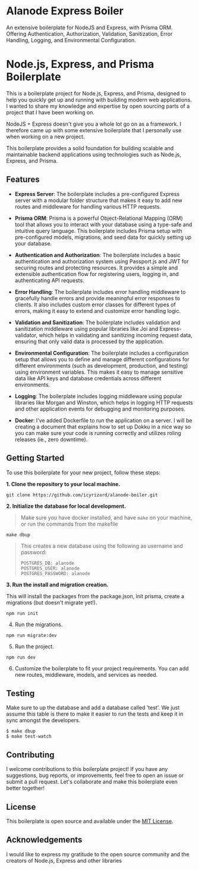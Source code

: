 # Alanode Express Boiler
An extensive boilerplate for NodeJS and Express, with Prisma ORM. Offering Authentication, Authorization, Validation, Sanitization, Error Handling, Logging, and Environmental Configuration.


# Node.js, Express, and Prisma Boilerplate

This is a boilerplate project for Node.js, Express, and Prisma, designed to help you quickly get up and running with building modern web applications.  
I wanted to share my knowledge and expertise by open sourcing parts of a project that I have been working on. 

NodeJS + Express doesn't give you a whole lot go on as a framework. I therefore came up with some extensive boilerplate that I personally use when 
working on a new project.

This boilerplate provides a solid foundation for building scalable and maintainable backend applications using
technologies such as Node.js, Express, and Prisma.

## Features

- **Express Server**: 
The boilerplate includes a pre-configured Express server with a modular folder structure that makes it easy to add new routes and middleware for handling various HTTP requests.

- **Prisma ORM**: 
Prisma is a powerful Object-Relational Mapping (ORM) tool that allows you to interact with your database using a type-safe and intuitive query language. This boilerplate includes Prisma setup with pre-configured models, migrations, and seed data for quickly setting up your database.

- **Authentication and Authorization**: 
The boilerplate includes a basic authentication and authorization system using Passport.js and JWT for securing routes and protecting resources. It provides a simple and extensible authentication flow for registering users, logging in, and authenticating API requests.

- **Error Handling**: 
The boilerplate includes error handling middleware to gracefully handle errors and provide meaningful error responses to clients. It also includes custom error classes for different types of errors, making it easy to extend and customize error handling logic.

- **Validation and Sanitization**: 
The boilerplate includes validation and sanitization middleware using popular libraries like Joi and Express-validator, which helps in validating and sanitizing incoming request data, ensuring that only valid data is processed by the application.

- **Environmental Configuration**: 
The boilerplate includes a configuration setup that allows you to define and manage different configurations for different environments (such as development, production, and testing) using environment variables. This makes it easy to manage sensitive data like API keys and database credentials across different environments.

- **Logging**:
The boilerplate includes logging middleware using popular libraries like Morgan and Winston, which helps in logging HTTP requests and other application events for debugging and monitoring purposes.

- **Docker**: 
I've added Dockerfile to run the application on a server. I will be creating a document that explains how to set up Dokku in a nice way so you can make sure your code is running correctly and utilizes roling releases (ie., zero downtime).

## Getting Started

To use this boilerplate for your new project, follow these steps:

**1. Clone the repository to your local machine.**

~~~
git clone https://github.com/icyrizard/alanode-boiler.git
~~~

**2. Initialize the database for local development.**

> Make sure you have docker installed, and have `make` on your machine, or run the commands from the makefile

~~~
make dbup
~~~

> This creates a new database using the following as username and password:
> ~~~
> POSTGRES_DB: alanode
> POSTGRES_USER: alanode
> POSTGRES_PASSWORD: alanode
> ~~~

**3. Run the install and migration creation.**

This will install the packages from the package.json, init prisma, create a migrations (but doesn't migrate yet!).

~~~
npm run init
~~~

4. Run the migrations.

~~~
npm run migrate:dev
~~~

5. Run the project.

~~~
npm run dev
~~~

6. Customize the boilerplate to fit your project requirements. You can add new routes, middleware, models, and services as needed.

## Testing
Make sure to up the database and add a database called 'test'. We just assume this table is there to make it easier to run the tests
and keep it in sync amongst the developers.

~~~
$ make dbup
$ make test-watch
~~~

## Contributing

I welcome contributions to this boilerplate project! If you have any suggestions, bug reports, or improvements, feel free to open an issue or submit a pull request. Let's collaborate and make this boilerplate even better together!

## License

This boilerplate is open source and available under the [MIT License](LICENSE).

## Acknowledgements

I would like to express my gratitude to the open source community and the creators of Node.js, Express and other libraries



